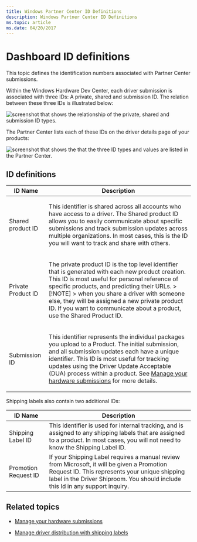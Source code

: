 ```yaml
---
title: Windows Partner Center ID Definitions
description: Windows Partner Center ID Definitions
ms.topic: article 
ms.date: 04/20/2017
---
```


# Dashboard ID definitions

This topic defines the identification numbers associated with Partner Center submissions.

Within the Windows Hardware Dev Center, each driver submission is associated with three IDs: A private, shared and submission ID. The relation between these three IDs is illustrated below:

![screenshot that shows the relationship of the private, shared and submission ID types.](images/id_relationship.png)

The Partner Center lists each of these IDs on the driver details page of your products:

![screenshot that shows the that the three ID types and values are listed in the Partner Center.](images/id_driver_details.png)

## ID definitions

<table>
<thead>
<tr class="header">
<th>ID Name</th>
<th>Description</th>
</tr>
</thead>
<tbody>
<tr class="odd">
<td><p>Shared product ID</p></td>
<td><p>This identifier is shared across all accounts who have access to a driver. The Shared product ID allows you to easily communicate about specific submissions and track submission updates across multiple organizations. In most cases, this is the ID you will want to track and share with others.</p></td>
</tr>
<tr class="even">
<td><p>Private Product ID</p></td>
<td><p>The private product ID is the top level identifier that is generated with each new product creation. This ID is most useful for personal reference of specific products, and predicting their URLs.
&gt; [!NOTE]
&gt; when you share a driver with someone else, they will be assigned a new private product ID. If you want to communicate about a product, use the Shared Product ID.
</p>
</td>
</tr>
<tr class="odd">
<td><p>Submission ID</p></td>
<td><p>This identifier represents the individual packages you upload to a Product. The initial submission, and all submission updates each have a unique identifier. This ID is most useful for tracking updates using the Driver Update Acceptable (DUA) process within a product. See <a href="/windows-hardware/drivers/dashboard/manage-your-hardware-submissions" data-raw-source="[Manage your hardware submissions](./manage-your-hardware-submissions.md)">Manage your hardware submissions</a> for more details. </p></td>
</tr>
</tbody>
</table>

Shipping labels also contain two additional IDs:

|ID Name | Description|
|--- | ---|
|Shipping Label ID | This identifier is used for internal tracking, and is assigned to any shipping labels that are assigned to a product. In most cases, you will not need to know the Shipping Label ID.|
|Promotion Request ID | If your Shipping Label requires a manual review from Microsoft, it will be given a Promotion Request ID. This represents your unique shipping label in the Driver Shiproom. You should include this Id in any support inquiry.|

## Related topics

* [Manage your hardware submissions](./manage-your-hardware-submissions.md)

* [Manage driver distribution with shipping labels](./manage-driver-distribution-by-submission.md)
